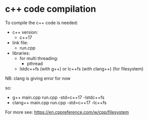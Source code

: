 # c++ code compilation
To compile the c++ code is needed:
* c++ version:
    + c++17
* link file:
    + run.cpp
* libraries:
    + for multi threading:
        + pthread
    + lstdc++fs (with g++) or lc++fs (with clang++) (for filesystem)

NB: clang is giving error for now

so:
* g++     main.cpp run.cpp -std=c++17 -lstdc++fs
* clang++ main.cpp run.cpp -std=c++17 -lc++fs

For more see:
https://en.cppreference.com/w/cpp/filesystem
